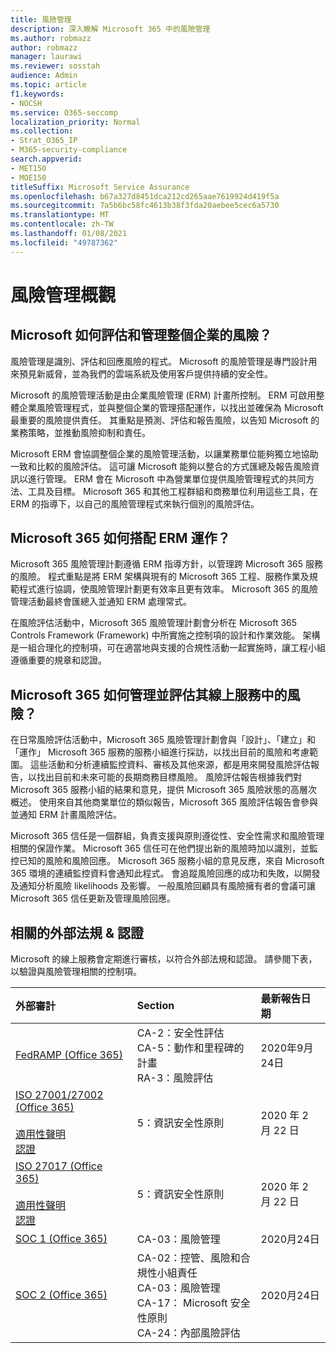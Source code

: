 ```yaml
---
title: 風險管理
description: 深入瞭解 Microsoft 365 中的風險管理
ms.author: robmazz
author: robmazz
manager: laurawi
ms.reviewer: sosstah
audience: Admin
ms.topic: article
f1.keywords:
- NOCSH
ms.service: O365-seccomp
localization_priority: Normal
ms.collection:
- Strat_O365_IP
- M365-security-compliance
search.appverid:
- MET150
- MOE150
titleSuffix: Microsoft Service Assurance
ms.openlocfilehash: b67a327d8451dca212cd265aae7619924d419f5a
ms.sourcegitcommit: 7a5b6bc58fc4613b38f3fda20aebee5cec6a5730
ms.translationtype: MT
ms.contentlocale: zh-TW
ms.lasthandoff: 01/08/2021
ms.locfileid: "49787362"
---
```

# <a name="risk-management-overview"></a>風險管理概觀

## <a name="how-does-microsoft-assess-and-manage-risk-across-the-enterprise"></a>Microsoft 如何評估和管理整個企業的風險？

風險管理是識別、評估和回應風險的程式。 Microsoft 的風險管理是專門設計用來預見新威脅，並為我們的雲端系統及使用客戶提供持續的安全性。

Microsoft 的風險管理活動是由企業風險管理 (ERM) 計畫所控制。 ERM 可啟用整體企業風險管理程式，並與整個企業的管理搭配運作，以找出並確保為 Microsoft 最重要的風險提供責任。 其重點是預測、評估和報告風險，以告知 Microsoft 的業務策略，並推動風險抑制和責任。

Microsoft ERM 會協調整個企業的風險管理活動，以讓業務單位能夠獨立地協助一致和比較的風險評估。 這可讓 Microsoft 能夠以整合的方式匯總及報告風險資訊以進行管理。 ERM 會在 Microsoft 中為營業單位提供風險管理程式的共同方法、工具及目標。 Microsoft 365 和其他工程群組和商務單位利用這些工具，在 ERM 的指導下，以自己的風險管理程式來執行個別的風險評估。

## <a name="how-does-microsoft-365-work-with-erm"></a>Microsoft 365 如何搭配 ERM 運作？

Microsoft 365 風險管理計劃遵循 ERM 指導方針，以管理跨 Microsoft 365 服務的風險。 程式重點是將 ERM 架構與現有的 Microsoft 365 工程、服務作業及規範程式進行協調，使風險管理計劃更有效率且更有效率。 Microsoft 365 的風險管理活動最終會匯總入並通知 ERM 處理常式。

在風險評估活動中，Microsoft 365 風險管理計劃會分析在 Microsoft 365 Controls Framework (Framework) 中所實施之控制項的設計和作業效能。 架構是一組合理化的控制項，可在適當地與支援的合規性活動一起實施時，讓工程小組遵循重要的規章和認證。

## <a name="how-does-microsoft-365-manage-and-assess-risk-in-its-online-services"></a>Microsoft 365 如何管理並評估其線上服務中的風險？

在日常風險評估活動中，Microsoft 365 風險管理計劃會與「設計」、「建立」和「運作」 Microsoft 365 服務的服務小組進行採訪，以找出目前的風險和考慮範圍。 這些活動和分析連續監控資料、審核及其他來源，都是用來開發風險評估報告，以找出目前和未來可能的長期商務目標風險。 風險評估報告根據我們對 Microsoft 365 服務小組的結果和意見，提供 Microsoft 365 風險狀態的高層次概述。 使用來自其他商業單位的類似報告，Microsoft 365 風險評估報告會參與並通知 ERM 計畫風險評估。

Microsoft 365 信任是一個群組，負責支援與原則遵從性、安全性需求和風險管理相關的保證作業。 Microsoft 365 信任可在他們提出新的風險時加以識別，並監控已知的風險和風險回應。 Microsoft 365 服務小組的意見反應，來自 Microsoft 365 環境的連續監控資料會通知此程式。 會追蹤風險回應的成功和失敗，以開發及通知分析風險 likelihoods 及影響。 一般風險回顧具有風險擁有者的會議可讓 Microsoft 365 信任更新及管理風險回應。

## <a name="related-external-regulations--certifications"></a>相關的外部法規 & 認證

Microsoft 的線上服務會定期進行審核，以符合外部法規和認證。 請參閱下表，以驗證與風險管理相關的控制項。

| **外部審計** | **Section** | **最新報告日期** |
|:--------------------|:------------|:-----------------------|
| [FedRAMP (Office 365) ](https://compliance.microsoft.com/compliancemanager) | CA-2：安全性評估 <br> CA-5：動作和里程碑的計畫 <br> RA-3：風險評估 | 2020年9月24日 |
| [ISO 27001/27002 (Office 365) ](https://servicetrust.microsoft.com/ViewPage/MSComplianceGuideV3?command=Download&downloadType=Document&downloadId=d7864d4f-e053-4cc4-a964-fa526d07c3be&tab=7027ead0-3d6b-11e9-b9e1-290b1eb4cdeb&docTab=7027ead0-3d6b-11e9-b9e1-290b1eb4cdeb_ISO_Reports) <br><br> [適用性聲明](https://servicetrust.microsoft.com/ViewPage/MSComplianceGuide?command=Download&downloadType=Document&downloadId=8ee1e46b-2ada-4e7b-bb7d-4c55a8cb6fcd&docTab=4ce99610-c9c0-11e7-8c2c-f908a777fa4d_ISO_Reports) <br> [認證](https://servicetrust.microsoft.com/ViewPage/MSComplianceGuideV3?command=Download&downloadType=Document&downloadId=1e84a14a-2468-45ac-9412-5e53250d57ec&tab=7027ead0-3d6b-11e9-b9e1-290b1eb4cdeb&docTab=7027ead0-3d6b-11e9-b9e1-290b1eb4cdeb_ISO_Reports) | 5：資訊安全性原則 | 2020 年 2 月 22 日 |
| [ISO 27017 (Office 365) ](https://servicetrust.microsoft.com/ViewPage/MSComplianceGuideV3?command=Download&downloadType=Document&downloadId=d7864d4f-e053-4cc4-a964-fa526d07c3be&tab=7027ead0-3d6b-11e9-b9e1-290b1eb4cdeb&docTab=7027ead0-3d6b-11e9-b9e1-290b1eb4cdeb_ISO_Reports) <br><br> [適用性聲明](https://servicetrust.microsoft.com/ViewPage/MSComplianceGuide?command=Download&downloadType=Document&downloadId=8ee1e46b-2ada-4e7b-bb7d-4c55a8cb6fcd&docTab=4ce99610-c9c0-11e7-8c2c-f908a777fa4d_ISO_Reports) <br> [認證](https://servicetrust.microsoft.com/ViewPage/MSComplianceGuideV3?command=Download&downloadType=Document&downloadId=70de0999-5451-43a3-9ef4-761e8fbfb1a3&tab=7027ead0-3d6b-11e9-b9e1-290b1eb4cdeb&docTab=7027ead0-3d6b-11e9-b9e1-290b1eb4cdeb_ISO_Reports) | 5：資訊安全性原則 | 2020 年 2 月 22 日 |
| [SOC 1 (Office 365) ](https://servicetrust.microsoft.com/ViewPage/MSComplianceGuideV3?command=Download&downloadType=Document&downloadId=90df3f9c-3aaf-4dbf-99d0-ca9f2991721b&tab=7027ead0-3d6b-11e9-b9e1-290b1eb4cdeb&docTab=7027ead0-3d6b-11e9-b9e1-290b1eb4cdeb_SOC_%2F_SSAE_16_Reports) | CA-03：風險管理 | 2020月24日 |
| [SOC 2 (Office 365) ](https://servicetrust.microsoft.com/ViewPage/MSComplianceGuideV3?command=Download&downloadType=Document&downloadId=a73c1738-7892-42b7-acd3-87b6371c53f6&tab=7027ead0-3d6b-11e9-b9e1-290b1eb4cdeb&docTab=7027ead0-3d6b-11e9-b9e1-290b1eb4cdeb_SOC_%2F_SSAE_16_Reports) | CA-02：控管、風險和合規性小組責任 <br> CA-03：風險管理 <br> CA-17： Microsoft 安全性原則 <br> CA-24：內部風險評估 | 2020月24日 |
